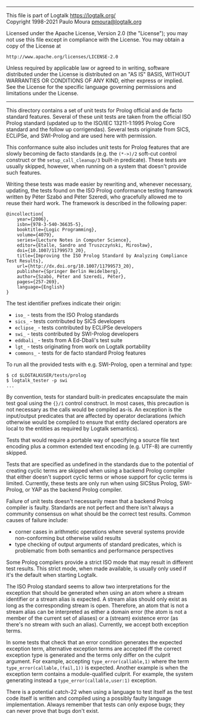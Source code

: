 ________________________________________________________________________

This file is part of Logtalk <https://logtalk.org/>  
Copyright 1998-2021 Paulo Moura <pmoura@logtalk.org>

Licensed under the Apache License, Version 2.0 (the "License");
you may not use this file except in compliance with the License.
You may obtain a copy of the License at

    http://www.apache.org/licenses/LICENSE-2.0

Unless required by applicable law or agreed to in writing, software
distributed under the License is distributed on an "AS IS" BASIS,
WITHOUT WARRANTIES OR CONDITIONS OF ANY KIND, either express or implied.
See the License for the specific language governing permissions and
limitations under the License.
________________________________________________________________________


This directory contains a set of unit tests for Prolog official and de facto
standard features. Several of these unit tests are taken from the official ISO
Prolog standard (updated up to the ISO/IEC 13211-1:1995 Prolog Core standard
and the follow up corrigendas). Several tests originate from SICS, ECLiPSe,
and SWI-Prolog and are used here with permission.

This conformance suite also includes unit tests for Prolog features that are
slowly becoming de facto standards (e.g. the `(*->)/2` soft-cut control
construct or the `setup_call_cleanup/3` built-in predicate). These tests are
usually skipped, however, when running on a system that doesn't provide such
features.

Writing these tests was made easier by rewriting and, whenever necessary,
updating, the tests found on the ISO Prolog conformance testing framework
written by Péter Szabó and Péter Szeredi, who gracefully allowed me to reuse
their hard work. The framework is described in the following paper:

	@incollection{
		year={2006},
		isbn={978-3-540-36635-5},
		booktitle={Logic Programming},
		volume={4079},
		series={Lecture Notes in Computer Science},
		editor={Etalle, Sandro and Truszczyński, Mirosław},
		doi={10.1007/11799573_20},
		title={Improving the ISO Prolog Standard by Analyzing Compliance Test Results},
		url={http://dx.doi.org/10.1007/11799573_20},
		publisher={Springer Berlin Heidelberg},
		author={Szabó, Péter and Szeredi, Péter},
		pages={257-269},
		language={English}
	}

The test identifier prefixes indicate their origin:

- `iso_` - tests from the ISO Prolog standards
- `sics_` - tests contributed by SICS developers
- `eclipse_` - tests contributed by ECLiPSe developers
- `swi_` - tests contributed by SWI-Prolog developers
- `eddbali_` - tests from A Ed-Dbali's test suite
- `lgt_` - tests originating from work on Logtalk portability
- `commons_` - tests for de facto standard Prolog features

To run all the provided tests with e.g. SWI-Prolog, open a terminal and type:

	$ cd $LOGTALKUSER/tests/prolog
	$ logtalk_tester -p swi
	...

By convention, tests for standard built-in predicates encapsulate the main
test goal using the `{}/1` control construct. In most cases, this precaution
is not necessary as the calls would be compiled as-is. An exception is the
input/output predicates that are affected by operator declarations (which
otherwise would be compiled to ensure that entity declared operators are
local to the entities as required by Logtalk semantics).

Tests that would require a portable way of specifying a source file text
encoding plus a common extended text encoding (e.g. UTF-8) are currently
skipped.

Tests that are specified as undefined in the standards due to the potential
of creating cyclic terms are skipped when using a backend Prolog compiler
that either doesn't support cyclic terms or whose support for cyclic terms
is limited. Currently, these tests are only run when using SICStus Prolog,
SWI-Prolog, or YAP as the backend Prolog compiler.

Failure of unit tests doesn't necessarily mean that a backend Prolog compiler
is faulty. Standards are not perfect and there isn't always a community
consensus on what should be the correct test results. Common causes of failure
include:

- corner cases in arithmetic operations where several systems provide
non-conforming but otherwise valid results
- type checking of output arguments of standard predicates, which is
problematic from both semantics and performance perspectives

Some Prolog compilers provide a strict ISO mode that may result in different
test results. This strict mode, when made available, is usually only used if
it's the default when starting Logtalk.

The ISO Prolog standard seems to allow two interpretations for the exception
that should be generated when using an atom where a stream identifier or a
stream alias is expected. A stream alias should only exist as long as the
corresponding stream is open. Therefore, an atom that is not a stream alias
can be interpreted as either a domain error (the atom is not a member of the
current set of aliases) or a (stream) existence error (as there's no stream
with such an alias). Currently, we accept both exception terms.

In some tests that check that an error condition generates the expected
exception term, alternative exception terms are accepted iff the correct
exception type is generated and the terms only differ on the culprit
argument. For example, accepting `type_error(callable,1)` where the term
`type_error(callable,(fail,1))` is expected. Another example is when the
exception term contains a module-qualified culprit. For example, the
system generating instead a `type_error(callable,user:1)` exception.

There is a potential catch-22 when using a language to test itself as the
test code itself is written and compiled using a possibly faulty language
implementation. Always remember that tests can only expose bugs; they
can never prove that bugs don't exist.
